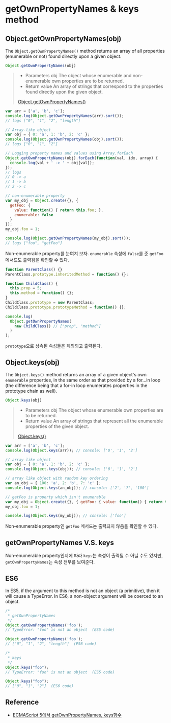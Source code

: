 # getOwnPropertyNames & keys method

## Object.getOwnPropertyNames(obj)

The `Object.getOwnPropertyNames()` method returns an array of all properties (enumerable or not) found directly upon a given object.

```javascript
Object.getOwnPropertyNames(obj)
```

>* Parameters obj
>The object whose enumerable and non-enumerable own properties are to be returned.
>* Return value
>An array of strings that correspond to the properties found directly upon the given object.
>
>[Object.getOwnPropertyNames()](https://developer.mozilla.org/ko/docs/Web/JavaScript/Reference/Global_Objects/Object/getOwnPropertyNames)

```javascript
var arr = ['a', 'b', 'c'];
console.log(Object.getOwnPropertyNames(arr).sort()); 
// logs ["0", "1", "2", "length"]

// Array-like object
var obj = { 0: 'a', 1: 'b', 2: 'c' };
console.log(Object.getOwnPropertyNames(obj).sort()); 
// logs ["0", "1", "2"]

// Logging property names and values using Array.forEach
Object.getOwnPropertyNames(obj).forEach(function(val, idx, array) {
  console.log(val + ' -> ' + obj[val]);
});
// logs
// 0 -> a
// 1 -> b
// 2 -> c

// non-enumerable property
var my_obj = Object.create({}, {
  getFoo: {
    value: function() { return this.foo; },
    enumerable: false
  }
});
my_obj.foo = 1;

console.log(Object.getOwnPropertyNames(my_obj).sort()); 
// logs ["foo", "getFoo"]
```

Non-enumerable property를 눈여겨 보자. `enumerable` 속성에 `false`를 준 `getFoo` 메서드도 출력됨을 확인할 수 있다.

```javascript
function ParentClass() {}
ParentClass.prototype.inheritedMethod = function() {};

function ChildClass() {
  this.prop = 5;
  this.method = function() {};
}
ChildClass.prototype = new ParentClass;
ChildClass.prototype.prototypeMethod = function() {};

console.log(
  Object.getOwnPropertyNames(
    new ChildClass() // ["prop", "method"]
  )
);
```

`prototype`으로 상속된 속성들은 제외되고 출력된다.

## Object.keys(obj)

The `Object.keys()` method returns an array of a given object's own `enumerable` properties, in the same order as that provided by a for...in loop (the difference being that a for-in loop enumerates properties in the prototype chain as well).

```javascript
Object.keys(obj)
```

>* Parameters obj
>The object whose enumerable own properties are to be returned.
>* Return value
>An array of strings that represent all the enumerable properties of the given object.
>
>[Object.keys()](https://developer.mozilla.org/ko/docs/Web/JavaScript/Reference/Global_Objects/Object/keys)

```javascript
var arr = ['a', 'b', 'c'];
console.log(Object.keys(arr)); // console: ['0', '1', '2']

// array like object
var obj = { 0: 'a', 1: 'b', 2: 'c' };
console.log(Object.keys(obj)); // console: ['0', '1', '2']

// array like object with random key ordering
var an_obj = { 100: 'a', 2: 'b', 7: 'c' };
console.log(Object.keys(an_obj)); // console: ['2', '7', '100']

// getFoo is property which isn't enumerable
var my_obj = Object.create({}, { getFoo: { value: function() { return this.foo; } } });
my_obj.foo = 1;

console.log(Object.keys(my_obj)); // console: ['foo']
```

Non-enumerable property인 `getFoo` 메서드는 출력되지 않음을 확인할 수 있다.

## getOwnPropertyNames V.S. keys

Non-enumerable property인지에 따라 `keys`는 속성이 출력될 수 아닐 수도 있지만, `getOwnPropertyNames`는 속성 전부를 보여준다.

## ES6

In ES5, if the argument to this method is not an object (a primitive), then it will cause a TypeError. In ES6, a non-object argument will be coerced to an object.

```javascript
/*
 * getOwnPropertyNames
 */
Object.getOwnPropertyNames('foo');
// TypeError: "foo" is not an object  (ES5 code)

Object.getOwnPropertyNames('foo');
// ["0", "1", "2", "length"]  (ES6 code)

/*
 * keys
 */
Object.keys("foo");
// TypeError: "foo" is not an object  (ES5 code)

Object.keys("foo");
// ["0", "1", "2"]  (ES6 code)
```

## Reference

* [ECMAScript 5에서 getOwnPropertyNames, keys함수](http://carrotcarrot.blog.me/40188325113)